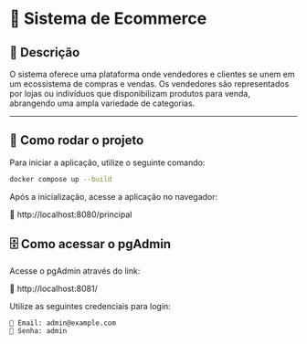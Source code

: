 # 🛒 Sistema de Ecommerce

## 📌 Descrição
O sistema oferece uma plataforma onde vendedores e clientes se unem em um ecossistema de compras e vendas. Os vendedores são representados por lojas ou indivíduos que disponibilizam produtos para venda, abrangendo uma ampla variedade de categorias.

---

## 🚀 Como rodar o projeto

Para iniciar a aplicação, utilize o seguinte comando:

```sh
docker compose up --build
```

Após a inicialização, acesse a aplicação no navegador: 

🔗 http://localhost:8080/principal

## 🗄️ Como acessar o pgAdmin
Acesse o pgAdmin através do link:

🔗 http://localhost:8081/

Utilize as seguintes credenciais para login:

```plaintext
📧 Email: admin@example.com
🔑 Senha: admin
```
